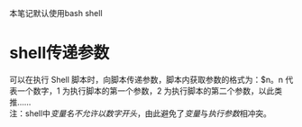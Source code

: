 本笔记默认使用bash shell
# shell传递参数  
可以在执行 Shell 脚本时，向脚本传递参数，脚本内获取参数的格式为：$n。n 代表一个数字，1 为执行脚本的第一个参数，2 为执行脚本的第二个参数，以此类推……  
注：shell中*变量名不允许以数字开头*，由此避免了*变量*与*执行参数*相冲突。
